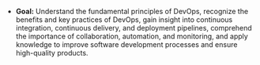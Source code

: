 - **Goal:** Understand the fundamental principles of DevOps, recognize the benefits and key practices of DevOps, gain insight into continuous integration, continuous delivery, and deployment pipelines, comprehend the importance of collaboration, automation, and monitoring, and apply knowledge to improve software development processes and ensure high-quality products.
